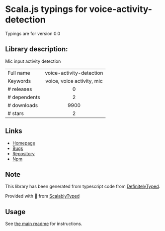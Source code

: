 
# Scala.js typings for voice-activity-detection

Typings are for version 0.0

## Library description:
Mic input activity detection

|                    |                 |
| ------------------ | :-------------: |
| Full name          | voice-activity-detection |
| Keywords           | voice, voice activity, mic |
| # releases         | 0 |
| # dependents       | 2 |
| # downloads        | 9900 |
| # stars            | 2 |

## Links
- [Homepage](https://github.com/Jam3/voice-activity-detection)
- [Bugs](https://github.com/Jam3/voice-activity-detection/issues)
- [Repository](https://github.com/Jam3/voice-activity-detection)
- [Npm](https://www.npmjs.com/package/voice-activity-detection)
    


## Note
This library has been generated from typescript code from [DefinitelyTyped](https://definitelytyped.org).

Provided with :purple_heart: from [ScalablyTyped](https://github.com/oyvindberg/ScalablyTyped)

## Usage
See [the main readme](../../readme.md) for instructions.


